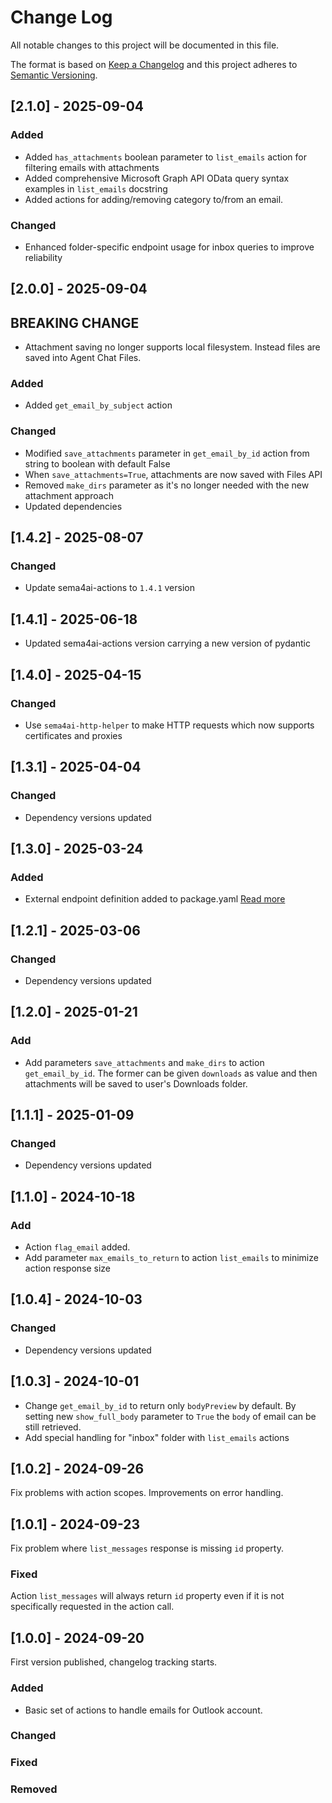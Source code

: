 # Change Log

All notable changes to this project will be documented in this file.

The format is based on [Keep a Changelog](http://keepachangelog.com/)
and this project adheres to [Semantic Versioning](http://semver.org/).

## [2.1.0] - 2025-09-04

### Added

- Added `has_attachments` boolean parameter to `list_emails` action for filtering emails with attachments
- Added comprehensive Microsoft Graph API OData query syntax examples in `list_emails` docstring
- Added actions for adding/removing category to/from an email.

### Changed

- Enhanced folder-specific endpoint usage for inbox queries to improve reliability

## [2.0.0] - 2025-09-04

## BREAKING CHANGE

- Attachment saving no longer supports local filesystem. Instead files are saved into Agent Chat Files.

### Added

- Added `get_email_by_subject` action

### Changed

- Modified `save_attachments` parameter in `get_email_by_id` action from string to boolean with default False
- When `save_attachments=True`, attachments are now saved with Files API
- Removed `make_dirs` parameter as it's no longer needed with the new attachment approach
- Updated dependencies

## [1.4.2] - 2025-08-07

### Changed

- Update sema4ai-actions to `1.4.1` version

## [1.4.1] - 2025-06-18

- Updated sema4ai-actions version carrying a new version of pydantic

## [1.4.0] - 2025-04-15

### Changed

- Use `sema4ai-http-helper` to make HTTP requests which now supports certificates and proxies

## [1.3.1] - 2025-04-04

### Changed

- Dependency versions updated

## [1.3.0] - 2025-03-24

### Added

- External endpoint definition added to package.yaml [Read more](https://sema4.ai/docs/team-edition/marketplace/snowflake-admin#managing-external-access)

## [1.2.1] - 2025-03-06

### Changed

- Dependency versions updated

## [1.2.0] - 2025-01-21

### Add

- Add parameters `save_attachments` and `make_dirs` to action `get_email_by_id`.
  The former can be given `downloads` as value and then attachments will be saved
  to user's Downloads folder.

## [1.1.1] - 2025-01-09

### Changed

- Dependency versions updated

## [1.1.0] - 2024-10-18

### Add

- Action `flag_email` added.
- Add parameter `max_emails_to_return` to action `list_emails` to minimize action response size

## [1.0.4] - 2024-10-03

### Changed

- Dependency versions updated

## [1.0.3] - 2024-10-01

- Change `get_email_by_id` to return only `bodyPreview` by default.
  By setting new `show_full_body` parameter to `True` the `body` of email can be
  still retrieved.
- Add special handling for "inbox" folder with `list_emails` actions

## [1.0.2] - 2024-09-26

Fix problems with action scopes. Improvements on error handling.

## [1.0.1] - 2024-09-23

Fix problem where `list_messages` response is missing `id` property.

### Fixed

Action `list_messages` will always return `id` property even if it
is not specifically requested in the action call.

## [1.0.0] - 2024-09-20

First version published, changelog tracking starts.

### Added

- Basic set of actions to handle emails for Outlook account.

### Changed

### Fixed

### Removed
